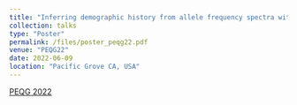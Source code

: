 ```yaml
---
title: "Inferring demographic history from allele frequency spectra with multi-layer perceptron regressors"
collection: talks
type: "Poster"
permalink: /files/poster_peqg22.pdf
venue: "PEQG22"
date: 2022-06-09
location: "Pacific Grove CA, USA"
---
```


[PEQG 2022]([http://exampleurl.com](https://genetics-gsa.org/peqg-2022/))
